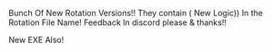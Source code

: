Bunch Of New Rotation Versions!! They contain ( New Logic)) In the Rotation File Name! Feedback In discord please & thanks!!

New EXE Also!